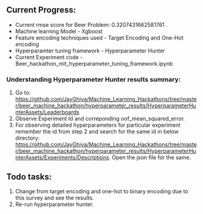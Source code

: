 ## Current Progress:
* Current rmse score for Beer Problem: 0.3207431662581761 .
* Machine learning Model - Xgboost
* Feature encoding techniques used - Target Encoding and One-Hot encoding
* Hyperparamter tuning framework - Hyperparameter Hunter
* Current Experiment code - Beer_hackathon_mit_hyperparameter_tuning_framework.ipynb

### Understanding Hyperparameter Hunter results summary:

1) Go to: https://github.com/JayGhiya/Machine_Learning_Hackathons/tree/master/beer_machine_hackathon/hyperparameter_results/HyperparameterHunterAssets/Leaderboards
2) Observe Experiment Id and correponding oof_mean_squared_error.
3) For observing detailed hyperparameters for particular experiment remember the id from step 2 and search for the same id in below directory: https://github.com/JayGhiya/Machine_Learning_Hackathons/tree/master/beer_machine_hackathon/hyperparameter_results/HyperparameterHunterAssets/Experiments/Descriptions. Open the json file for the same.
 
## Todo tasks:
1) Change from target encoding and one-hot to binary encoding due to this survey and see the results.
2) Re-run hyperparameter hunter.
